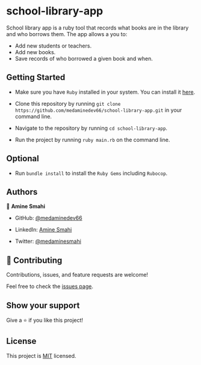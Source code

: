 # school-library-app

School library app is a ruby tool that records what books are in the library and who borrows them.
The app allows a you to:
- Add new students or teachers.
- Add new books.
- Save records of who borrowed a given book and when.

## Getting Started

- Make sure you have `Ruby` installed in your system. You can install it [here](https://www.ruby-lang.org/en/documentation/installation/
).

- Clone this repository by running `git clone https://github.com/medaminedev66/school-library-app.git` in your command line.

- Navigate to the repository by running `cd school-library-app`.

- Run the project by running `ruby main.rb` on the command line.

## Optional

- Run `bundle install` to install the `Ruby Gems` including `Rubocop`.

## Authors

👤 **Amine Smahi**

- GitHub: [@medaminedev66](https://github.com/medaminedev66 )

- LinkedIn: [Amine Smahi](https://www.linkedin.com/in/mohammed-amine-smahi-1b8615187/)

- Twitter: [@medaminesmahi](https://twitter.com/medaminesmahi)

## 🤝 Contributing

Contributions, issues, and feature requests are welcome!

Feel free to check the [issues page](../../issues/).

## Show your support

Give a ⭐️ if you like this project!

## License

This project is [MIT](./LICENSE) licensed.
